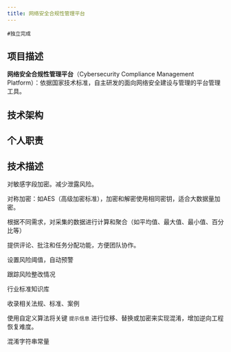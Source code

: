 ```yaml
---
title: 网络安全合规性管理平台
---
```


`#独立完成`

## 项目描述

**网络安全合规性管理平台**（Cybersecurity Compliance Management Platform）：依据国家技术标准，自主研发的面向网络安全建设与管理的平台管理工具。

## 技术架构

## 个人职责

## 技术描述

对敏感字段加密。减少泄露风险。

对称加密：如AES（高级加密标准），加密和解密使用相同密钥，适合大数据量加密。


根据不同需求，对采集的数据进行计算和聚合（如平均值、最大值、最小值、百分比等）


提供评论、批注和任务分配功能，方便团队协作。

设置风险阈值，自动预警

跟踪风险整改情况

行业标准知识库

收录相关法规、标准、案例


使用自定义算法将关键 `提示信息` 进行位移、替换或加密来实现混淆，增加逆向工程恢复难度。

混淆字符串常量